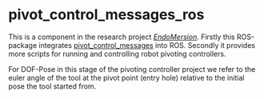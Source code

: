 # pivot_control_messages_ros
This is a component in the research project [_EndoMersion_](https://github.com/peetcreative/endomersion).
Firstly this ROS-package integrates [pivot_control_messages](https://github.com/peetcreative/pivot_control_messages) into ROS.
Secondly it provides more scripts for running and controlling robot pivoting controllers.

For DOF-Pose in this stage of the pivoting controller project
we refer to the euler angle of the tool at the pivot point (entry hole)
relative to the initial pose the tool started from.